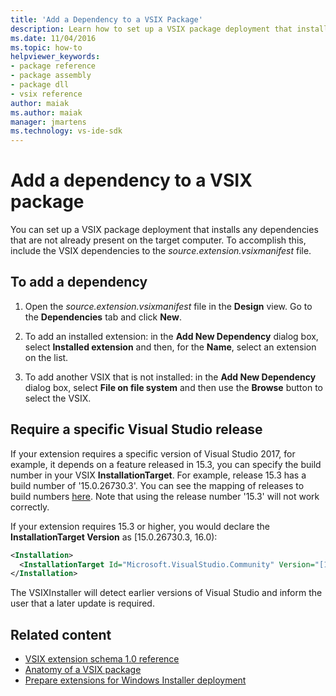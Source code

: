 ```yaml
---
title: 'Add a Dependency to a VSIX Package'
description: Learn how to set up a VSIX package deployment that installs any dependencies that are not already present on the target computer.
ms.date: 11/04/2016
ms.topic: how-to
helpviewer_keywords:
- package reference
- package assembly
- package dll
- vsix reference
author: maiak
ms.author: maiak
manager: jmartens
ms.technology: vs-ide-sdk
---
```

# Add a dependency to a VSIX package


You can set up a VSIX package deployment that installs any dependencies that are not already present on the target computer. To accomplish this, include the VSIX dependencies to the *source.extension.vsixmanifest* file.

## To add a dependency

1. Open the *source.extension.vsixmanifest* file in the **Design** view. Go to the **Dependencies** tab and click **New**.

2. To add an installed extension: in the **Add New Dependency** dialog box, select **Installed extension** and then, for the **Name**, select an extension on the list.

3. To add another VSIX that is not installed: in the **Add New Dependency** dialog box, select **File on file system** and then use the **Browse** button to select the VSIX.

## Require a specific Visual Studio release

If your extension requires a specific version of Visual Studio 2017, for example, it depends on a feature released in 15.3, you can specify the build number in your VSIX **InstallationTarget**. For example, release 15.3 has a build number of '15.0.26730.3'. You can see the mapping of releases to build numbers [here](../install/visual-studio-build-numbers-and-release-dates.md). Note that using the release number '15.3' will not work correctly.

If your extension requires 15.3 or higher, you would declare the **InstallationTarget Version** as [15.0.26730.3, 16.0):

```xml
<Installation>
  <InstallationTarget Id="Microsoft.VisualStudio.Community" Version="[15.0.26730.3, 16.0)" />
</Installation>
```

The VSIXInstaller will detect earlier versions of Visual Studio and inform the user that a later update is required.

## Related content

- [VSIX extension schema 1.0 reference](/previous-versions/dd393700(v=vs.110))
- [Anatomy of a VSIX package](../extensibility/anatomy-of-a-vsix-package.md)
- [Prepare extensions for Windows Installer deployment](../extensibility/preparing-extensions-for-windows-installer-deployment.md)